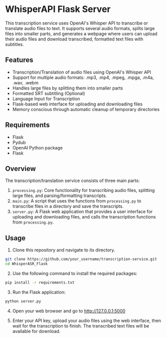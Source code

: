 # WhisperAPI Flask Server

This transcription service uses OpenAI's Whisper API to transcribe or translate audio files to text. It supports several audio formats, splits large files into smaller parts, and generates a webpage where users can upload their audio files and download transcribed, formatted text files with subtitles. 

## Features

- Transcription/Translation of audio files using OpenAI's Whisper API
- Support for multiple audio formats: .mp3, .mp4, .mpeg, .mpga, .m4a, .wav, .webm
- Handles large files by splitting them into smaller parts
- Formatted SRT subtitling (Optional)
- Language Input for Transcription
- Flask-based web interface for uploading and downloading files
- Memory conscious through automatic cleanup of temporary directories

## Requirements

- Flask
- Pydub
- OpenAI Python package
- Flask
  
## Overview

The transcription/translation service consists of three main parts:

1. `processing.py`: Core functionality for transcribing audio files, splitting large files, and parsing/formatting transcripts.
2. `main.py`: A script that uses the functions from `processing.py` to transcribe files in a directory and save the transcripts.
3. `server.py`: A Flask web application that provides a user interface for uploading and downloading files, and calls the transcription functions from `processing.py`.
   
## Usage

1. Clone this repository and navigate to its directory.

```bash
git clone https://github.com/your_username/transcription-service.git
cd WhisperASR_Flask
```
2. Use the following command to install the required packages:

```bash
pip install -r requirements.txt
```

3. Run the Flask application:

```bash
python server.py
```

4. Open your web browser and go to http://127.0.0.1:5000

5. Enter your API key, upload your audio files using the web interface, then wait for the transcription to finish. The transcribed text files will be available for download.
